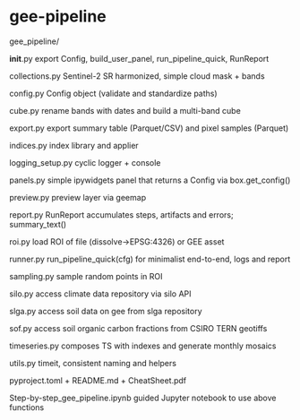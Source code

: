 # gee-pipeline



gee\_pipeline/

**init**.py			export Config, build\_user\_panel, run\_pipeline\_quick, RunReport

collections.py 		Sentinel-2 SR harmonized, simple cloud mask + bands

config.py		Config object (validate and standardize paths)

cube.py			rename bands with dates and build a multi-band cube

export.py		export summary table (Parquet/CSV) and pixel samples (Parquet)

indices.py		index library and applier

logging\_setup.py	cyclic logger + console

panels.py		simple ipywidgets panel that returns a Config via box.get\_config()

preview.py		preview layer via geemap

report.py		RunReport accumulates steps, artifacts and errors; summary\_text()

roi.py			load ROI of file (dissolve→EPSG:4326) or GEE asset

runner.py		run\_pipeline\_quick(cfg) for minimalist end-to-end, logs and report

sampling.py		sample random points in ROI

silo.py			access climate data repository via silo API

slga.py			access soil data on gee from slga repository

sof.py			access soil organic carbon fractions from CSIRO TERN geotiffs

timeseries.py		composes TS with indexes and generate monthly mosaics

utils.py		timeit, consistent naming and helpers



pyproject.toml + README.md + CheatSheet.pdf



Step-by-step\_gee\_pipeline.ipynb		guided Jupyter notebook to use above functions

